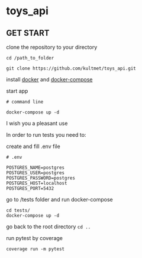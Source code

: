 # toys_api

## GET START

clone the repository to your directory


```
cd /path_to_folder

git clone https://github.com/kultmet/toys_api.git
```

install [docker](https://docs.docker.com/engine/install/) and [docker-compose](https://docs.docker.com/compose/install/linux/)

start app

```
# command line

docker-compose up -d

```


I wish you a pleasant use



In order to run tests you need to:

create and fill .env file
```
# .env

POSTGRES_NAME=postgres
POSTGRES_USER=postgres
POSTGRES_PASSWORD=postgres
POSTGRES_HOST=localhost
POSTGRES_PORT=5432
```

go to /tests folder and run docker-compose

```
cd tests/
docker-compose up -d
```

go back to the root directory <code>cd ..</code>

run pytest by coverage

```
coverage run -m pytest
```

